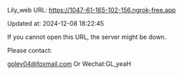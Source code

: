 Lily_web URL: https://1047-61-165-102-156.ngrok-free.app

Updated at: 2024-12-08 18:22:45

If you cannot open this URL, the server might be down.

Please contact: 

goley04@foxmail.com Or Wechat:GL_yeaH